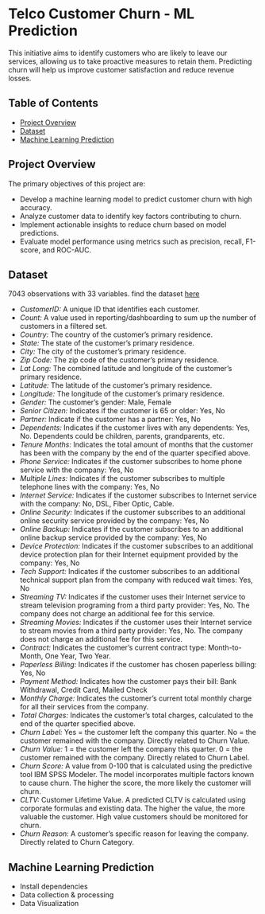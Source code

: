 # Telco Customer Churn - ML Prediction
This initiative aims to identify customers who are likely to leave our services, allowing us to take proactive measures to retain them. Predicting churn will help us improve customer satisfaction and reduce revenue losses.
## Table of Contents
- [Project Overview](#project-overview)
- [Dataset](#dataset)
- [Machine Learning Prediction](#machine-learning-prediction)
## Project Overview
The primary objectives of this project are:
- Develop a machine learning model to predict customer churn with high accuracy.
- Analyze customer data to identify key factors contributing to churn.
- Implement actionable insights to reduce churn based on model predictions.
- Evaluate model performance using metrics such as precision, recall, F1-score, and ROC-AUC.
## Dataset
7043 observations with 33 variables. 
find the dataset [here](https://drive.google.com/file/d/190TNAVQX7b8mXUfQmrzqrziiNdRS46ll/view)

- *CustomerID:* A unique ID that identifies each customer.
- *Count:* A value used in reporting/dashboarding to sum up the number of customers in a filtered set.
- *Country:* The country of the customer’s primary residence.
- *State:* The state of the customer’s primary residence.
- *City:* The city of the customer’s primary residence.
- *Zip Code:* The zip code of the customer’s primary residence.
- *Lat Long:* The combined latitude and longitude of the customer’s primary residence.
- *Latitude:* The latitude of the customer’s primary residence.
- *Longitude:* The longitude of the customer’s primary residence.
- *Gender:* The customer’s gender: Male, Female
- *Senior Citizen:* Indicates if the customer is 65 or older: Yes, No
- *Partner:* Indicate if the customer has a partner: Yes, No
- *Dependents:* Indicates if the customer lives with any dependents: Yes, No. Dependents could be children, parents, grandparents, etc.
- *Tenure Months:* Indicates the total amount of months that the customer has been with the company by the end of the quarter specified above.
- *Phone Service:* Indicates if the customer subscribes to home phone service with the company: Yes, No
- *Multiple Lines:* Indicates if the customer subscribes to multiple telephone lines with the company: Yes, No
- *Internet Service:* Indicates if the customer subscribes to Internet service with the company: No, DSL, Fiber Optic, Cable.
- *Online Security:* Indicates if the customer subscribes to an additional online security service provided by the company: Yes, No
- *Online Backup:* Indicates if the customer subscribes to an additional online backup service provided by the company: Yes, No
- *Device Protection:* Indicates if the customer subscribes to an additional device protection plan for their Internet equipment provided by the company: Yes, No
- *Tech Support:* Indicates if the customer subscribes to an additional technical support plan from the company with reduced wait times: Yes, No
- *Streaming TV:* Indicates if the customer uses their Internet service to stream television programing from a third party provider: Yes, No. The company does not charge an additional fee for this service.
- *Streaming Movies:* Indicates if the customer uses their Internet service to stream movies from a third party provider: Yes, No. The company does not charge an additional fee for this service.
- *Contract:* Indicates the customer’s current contract type: Month-to-Month, One Year, Two Year.
- *Paperless Billing:* Indicates if the customer has chosen paperless billing: Yes, No
- *Payment Method:* Indicates how the customer pays their bill: Bank Withdrawal, Credit Card, Mailed Check
- *Monthly Charge:* Indicates the customer’s current total monthly charge for all their services from the company.
- *Total Charges:* Indicates the customer’s total charges, calculated to the end of the quarter specified above.
- *Churn Label:* Yes = the customer left the company this quarter. No = the customer remained with the company. Directly related to Churn Value.
- *Churn Value:* 1 = the customer left the company this quarter. 0 = the customer remained with the company. Directly related to Churn Label.
- *Churn Score:* A value from 0-100 that is calculated using the predictive tool IBM SPSS Modeler. The model incorporates multiple factors known to cause churn. The higher the score, the more likely the customer will churn.
- *CLTV:* Customer Lifetime Value. A predicted CLTV is calculated using corporate formulas and existing data. The higher the value, the more valuable the customer. High value customers should be monitored for churn.
- *Churn Reason:* A customer’s specific reason for leaving the company. Directly related to Churn Category.
## Machine Learning Prediction
  - Install dependencies
  - Data collection & processing
  - Data Visualization
